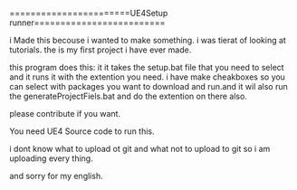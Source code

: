 =======================UE4Setup runner=========================

i Made this becouse i wanted to make something. i was tierat of looking
at tutorials. the is my first project i have ever made.

this program does this: it it takes the setup.bat file that you need to select
and it runs it with the extention you need. i have make cheakboxes so you can 
select with packages you want to download and run.and it wil also run the 
generateProjectFiels.bat and do the extention on there also.

please contribute if you want.

You need UE4 Source code to run this.

i dont know what to upload ot git and what not to upload to git so i am uploading
every thing.

and sorry for my english.

